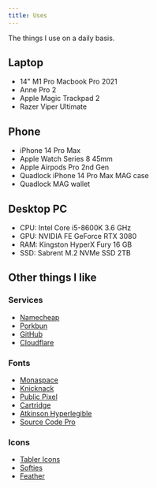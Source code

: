 ```yaml
---
title: Uses
---
```


The things I use on a daily basis.

## Laptop
* 14" M1 Pro Macbook Pro 2021
* Anne Pro 2
* Apple Magic Trackpad 2
* Razer Viper Ultimate

## Phone
* iPhone 14 Pro Max
* Apple Watch Series 8 45mm
* Apple Airpods Pro 2nd Gen
* Quadlock iPhone 14 Pro Max MAG case
* Quadlock MAG wallet

## Desktop PC
* CPU: Intel Core i5-8600K 3.6 GHz
* GPU: NVIDIA FE GeForce RTX 3080
* RAM: Kingston HyperX Fury 16 GB
* SSD: Sabrent M.2 NVMe SSD 2TB

## Other things I like

### Services

* [Namecheap](https://www.namecheap.com/)
* [Porkbun](https://porkbun.com/)
* [GitHub](https://github.com/)
* [Cloudflare](https://www.cloudflare.com/)

### Fonts

* [Monaspace](https://github.com/githubnext/monaspace)
* [Knicknack](https://www.myfonts.com/collections/knicknack-font-great-scott)
* [Public Pixel](https://www.fontspace.com/public-pixel-font-f72305)
* [Cartridge](https://simplebits.shop/collections/fonts/products/cartridge)
* [Atkinson Hyperlegible](https://brailleinstitute.org/freefont)
* [Source Code Pro](https://github.com/adobe-fonts/source-code-pro)


### Icons
* [Tabler Icons](https://tabler-icons.io)
* [Softies](https://www.robbiepearce.com/softies)
* [Feather](https://feathericons.com/)